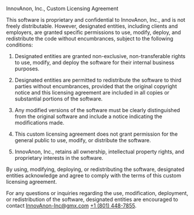 InnovAnon, Inc., Custom Licensing Agreement

This software is proprietary and confidential to InnovAnon, Inc., and is not freely distributable. However, designated entities, including clients and employers, are granted specific permissions to use, modify, deploy, and redistribute the code without encumbrances, subject to the following conditions:

1. Designated entities are granted non-exclusive, non-transferable rights to use, modify, and deploy the software for their internal business purposes.

2. Designated entities are permitted to redistribute the software to third parties without encumbrances, provided that the original copyright notice and this licensing agreement are included in all copies or substantial portions of the software.

3. Any modified versions of the software must be clearly distinguished from the original software and include a notice indicating the modifications made.

4. This custom licensing agreement does not grant permission for the general public to use, modify, or distribute the software.

5. InnovAnon, Inc., retains all ownership, intellectual property rights, and proprietary interests in the software.

By using, modifying, deploying, or redistributing the software, designated entities acknowledge and agree to comply with the terms of this custom licensing agreement.

For any questions or inquiries regarding the use, modification, deployment, or redistribution of the software, designated entities are encouraged to contact [InnovAnon-Inc@gmx.com](mailto:InnovAnon-Inc@gmx.com) [+1 (801) 448-7855](tel:18014487855).


